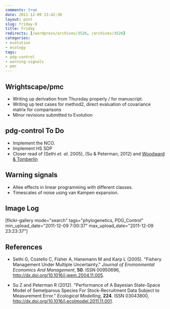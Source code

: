 ```yaml
---
comments: true
date: 2011-12-09 13:42:30
layout: post
slug: friday-9
title: Friday
redirects: [/wordpress/archives/3526, /archives/3526]
categories:
- evolution
- ecology
tags:
- pdg-control
- warning-signals
- pmc
---
```


## Wrightscape/pmc
	
  * Writing up derivation from Thursday properly / for manuscript.
  * Writing up test cases for method2, direct evaluation of covariance matrix for comparisons
  * Minor revisions submitted to Evolution

## pdg-control To Do

* Implement the NCO.
* Implement HS SDP
* Closer read of (Sethi _et. al._ 2005), (Su & Peterman, 2012) and [Woodward & Tomberlin](http://www.webmeets.com/files/papers/aere/2011/237/Woodward%20and%20Tomberlin%20-%20Robust%20DP%20-%20Fisheries.AERE.pdf)


## Warning signals

* Allee effects in linear programming with different classes.
* Timescales of noise using van Kampen expansion.

## Image Log


[flickr-gallery mode="search" tags="phylogenetics, PDG_Control" min_upload_date="2011-12-09 7:00:37" max_upload_date="2011-12-09 23:23:37"]

## References


- Sethi G, Costello C, Fisher A, Hanemann M and Karp L (2005).
"Fishery Management Under Multiple Uncertainty."
*Journal of Environmental Economics And Management*, **50**.
ISSN 00950696, <a href="http://dx.doi.org/10.1016/j.jeem.2004.11.005">http://dx.doi.org/10.1016/j.jeem.2004.11.005</a>.

- Su Z and Peterman R (2012).
"Performance of A Bayesian State-Space Model of Semelparous Species For Stock-Recruitment Data Subject to Measurement Error."
*Ecological Modelling*, **224**.
ISSN 03043800, <a href="http://dx.doi.org/10.1016/j.ecolmodel.2011.11.001">http://dx.doi.org/10.1016/j.ecolmodel.2011.11.001</a>.
